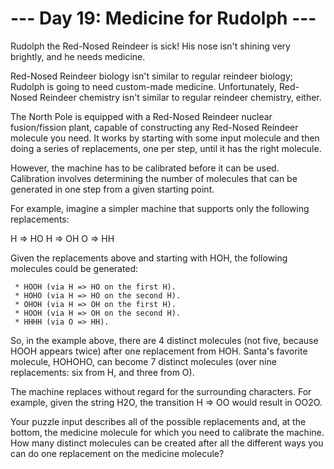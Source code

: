 # --- Day 19: Medicine for Rudolph ---

   Rudolph the Red-Nosed Reindeer is sick! His nose isn't shining very
   brightly, and he needs medicine.

   Red-Nosed Reindeer biology isn't similar to regular reindeer biology;
   Rudolph is going to need custom-made medicine. Unfortunately, Red-Nosed
   Reindeer chemistry isn't similar to regular reindeer chemistry, either.

   The North Pole is equipped with a Red-Nosed Reindeer nuclear
   fusion/fission plant, capable of constructing any Red-Nosed Reindeer
   molecule you need. It works by starting with some input molecule and then
   doing a series of replacements, one per step, until it has the right
   molecule.

   However, the machine has to be calibrated before it can be used.
   Calibration involves determining the number of molecules that can be
   generated in one step from a given starting point.

   For example, imagine a simpler machine that supports only the following
   replacements:

 H => HO
 H => OH
 O => HH

   Given the replacements above and starting with HOH, the following
   molecules could be generated:

     * HOOH (via H => HO on the first H).
     * HOHO (via H => HO on the second H).
     * OHOH (via H => OH on the first H).
     * HOOH (via H => OH on the second H).
     * HHHH (via O => HH).

   So, in the example above, there are 4 distinct molecules (not five,
   because HOOH appears twice) after one replacement from HOH. Santa's
   favorite molecule, HOHOHO, can become 7 distinct molecules (over nine
   replacements: six from H, and three from O).

   The machine replaces without regard for the surrounding characters. For
   example, given the string H2O, the transition H => OO would result in
   OO2O.

   Your puzzle input describes all of the possible replacements and, at the
   bottom, the medicine molecule for which you need to calibrate the machine.
   How many distinct molecules can be created after all the different ways
   you can do one replacement on the medicine molecule?

